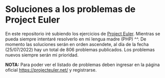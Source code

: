 # Soluciones a los problemas de Project Euler

En este repositorio iré subiendo los ejercicios de [Project Euler](https://projecteuler.net/ "Project Euler"). Mientras se pueda siempre intentaré resolverlo en mi lengua madre (PHP) ^^.
De momento las soluciones serán en orden ascendete, al día de la fecha (25/07/2022) hay un total de 806 problemas publicados. Los problemas nuevos siempre serán mi prioridad.

**NOTA:** Para poder ver el listado de problemas deben ingresar en la página oficial https://projecteuler.net/ y registrarse.